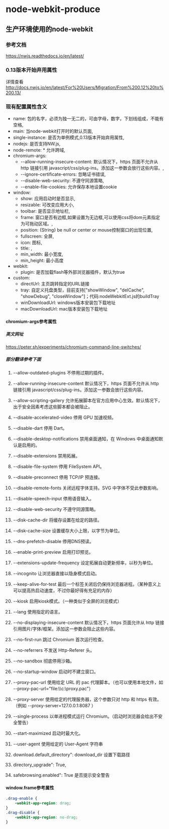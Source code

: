 # node-webkit-produce

## 生产环境使用的node-webkit

### 参考文档

  <https://nwjs.readthedocs.io/en/latest/>
  
### 0.13版本开始弃用属性

详情查看<http://docs.nwjs.io/en/latest/For%20Users/Migration/From%200.12%20to%200.13/>

### 现有配置属性含义

* name: 包的名字，必须为独一无二的，可由字母，数字，下划线组成，不能有空格,
* main: 当node-webkit打开时的默认页面,
* single-instance: 是否为单例模式,0.13版本开始弃用属性,
* nodejs: 是否支持NW.js,
* node-remote: * 允许跨域,
* chromium-args:
  * --allow-running-insecure-content: 默认情况下，https 页面不允许从 http 链接引用 javascript/css/plug-ins。添加这一参数会放行这些内容。,
  * --ignore-certificate-errors: 忽略证书错误,
  * --disable-web-security: 不遵守同源策略,
  * --enable-file-cookies: 允许保存本地设置cookie
* window:
  * show: 应用启动时是否显示,
  * resizable: 可改变应用大小,
  * toolbar: 是否显示地址栏,
  * frame: 窗口是否有边框,如果设置为无边框,可以使用css将dom元素指定为可拖动区域。,
  * position: {String} be null or center or mouse控制窗口的出现位置,
  * fullscreen: 全屏,
  * icon: 图标,
  * title: ,
  * min_width: 最小宽度,
  * min_height: 最小高度
* webkit:
  * plugin: 是否加载flash等外部浏览器插件，默认为true
* custom:
  * directUrl: 主页跳转指定的URL链接
  * tray: 自定义托盘类型，目前支持["showWindow", "delCache", "showDebug", "closeWindow"]；代码:nodeWebkitExt.js的buildTray
  * winDownloadUrl: windows版本安装包下载地址
  * macDownloadUrl: mac版本安装包下载地址

#### chromium-args参考属性

##### 英文网址

<https://peter.sh/experiments/chromium-command-line-switches/>

##### 部分翻译参考下面

1. --allow-outdated-plugins 不停用过期的插件。

2. --allow-running-insecure-content 默认情况下，https 页面不允许从 http 链接引用 javascript/css/plug-ins。添加这一参数会放行这些内容。

3. --allow-scripting-gallery 允许拓展脚本在官方应用中心生效。默认情况下，出于安全因素考虑这些脚本都会被阻止。

4. --disable-accelerated-video 停用 GPU 加速视频。

5. --disable-dart 停用 Dart。

6. --disable-desktop-notifications 禁用桌面通知，在 Windows 中桌面通知默认是启用的。

7. --disable-extensions 禁用拓展。

8. --disable-file-system 停用 FileSystem API。

9. --disable-preconnect 停用 TCP/IP 预连接。

10. --disable-remote-fonts 关闭远程字体支持。SVG 中字体不受此参数影响。

11. --disable-speech-input 停用语音输入。

12. --disable-web-security 不遵守同源策略。

13. --disk-cache-dir 将缓存设置在给定的路径。

14. --disk-cache-size 设置缓存大小上限，以字节为单位。

15. --dns-prefetch-disable 停用DNS预读。

16. --enable-print-preview 启用打印预览。

17. --extensions-update-frequency 设定拓展自动更新频率，以秒为单位。

18. --incognito 让浏览器直接以隐身模式启动。

19. --keep-alive-for-test 最后一个标签关闭后仍保持浏览器进程。（某种意义上可以提高热启动速度，不过你最好得有充足的内存）

20. --kiosk 启用kiosk模式。（一种类似于全屏的浏览模式）

21. --lang 使用指定的语言。

22. --no-displaying-insecure-content 默认情况下，https 页面允许从 http 链接引用图片/字体/框架。添加这一参数会阻止这些内容。

23. --no-first-run 跳过 Chromium 首次运行检查。

24. --no-referrers 不发送 Http-Referer 头。

25. --no-sandbox 彻底停用沙箱。

26. --no-startup-window 启动时不建立窗口。

27. --proxy-pac-url 使用给定 URL 的 pac 代理脚本。（也可以使用本地文件，如 --proxy-pac-url="file:\\\c:\proxy.pac"）

28. --proxy-server 使用给定的代理服务器，这个参数只对 http 和 https 有效。（例如 --proxy-server=127.0.0.1:8087 ）

29. --single-process 以单进程模式运行 Chromium。（启动时浏览器会给出不安全警告）

30. --start-maximized 启动时最大化。

31. --user-agent 使用给定的 User-Agent 字符串

32. download.default_directory": download_dir 设置下载路径

33. directory_upgrade": True,

34. safebrowsing.enabled": True 是否提示安全警告

#### window.frame参考属性

```css
.drag-enable {
    -webkit-app-region: drag;
}
.drag-disable {
    -webkit-app-region: no-drag;
}
```

